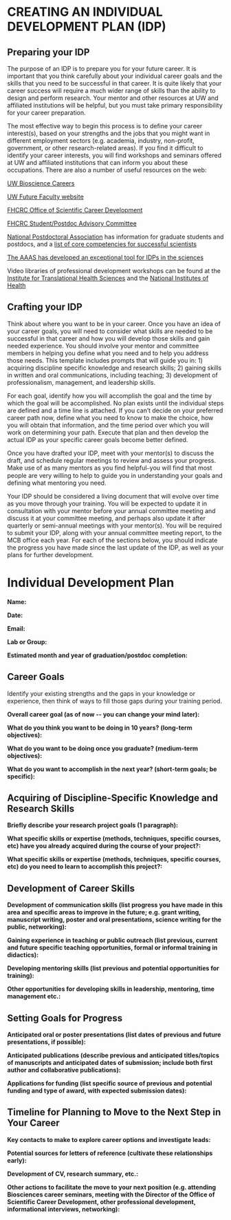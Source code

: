# CREATING AN INDIVIDUAL DEVELOPMENT PLAN (IDP)

## Preparing your IDP
The purpose of an IDP is to prepare you for your future career. It is important that you think carefully about your individual career goals and the skills that you need to be successful in that career. It is quite likely that your career success will require a much wider range of skills than the ability to design and perform research. Your mentor and other resources at UW and affiliated institutions will be helpful, but you must take primary responsibility for your career preparation.

The most effective way to begin this process is to define your career interest(s), based on your strengths and the jobs that you might want in different employment sectors (e.g. academia, industry, non-profit, government, or other research-related areas). If you find it difficult to identify your career interests, you will find workshops and seminars offered at UW and affiliated institutions that can inform you about these occupations. There are also a number of useful resources on the web:

[UW Bioscience Careers](http://courses.washington.edu/phd/)

[UW Future Faculty website](http://www.uwmedicine.org/research/events/future-faculty)

[FHCRC Office of Scientific Career Development](http://www.fredhutch.org/en/education-training/oscd.html)

[FHCRC Student/Postdoc Advisory Committee](http://www.fredhutch.org/en/education-training/spac.html)

[National Postdoctoral Association](http://www.nationalpostdoc.org/) has information for graduate students and postdocs, and a [list of core competencies for successful scientists](http://nationalpostdoc.org/publications-5/competencies)

[The AAAS has developed an exceptional tool for IDPs in the sciences](http://myidp.sciencecareers.org)

Video libraries of professional development workshops can be found at the [Institute for Translational Health Sciences](https://www.iths.org) and the [National Institutes of Health](https://www.training.nih.gov/for_trainees_outside_the_nih)

## Crafting your IDP
Think about where you want to be in your career. Once you have an idea of your career goals, you will need to consider what skills are needed to be successful in that career and how you will develop those skills and gain needed experience. You should involve your mentor and committee members in helping you define what you need and to help you address those needs. This template includes prompts that will guide you in: 1) acquiring discipline specific knowledge and research skills; 2) gaining skills in written and oral communications, including teaching; 3) development of professionalism, management, and leadership skills.

For each goal, identify how you will accomplish the goal and the time by which the goal will be accomplished. No plan exists until the individual steps are defined and a time line is attached. If you can’t decide on your preferred career path now, define what you need to know to make the choice, how you will obtain that information, and the time period over which you will work on determining your path. Execute that plan and then develop the actual IDP as your specific career goals become better defined.

Once you have drafted your IDP, meet with your mentor(s) to discuss the draft, and schedule regular meetings to review and assess your progress. Make use of as many mentors as you find helpful⎯you will find that most people are very willing to help to guide you in understanding your goals and defining what mentoring you need.

Your IDP should be considered a living document that will evolve over time as you move through your training. You will be expected to update it in consultation with your mentor before your annual committee meeting and discuss it at your committee meeting, and perhaps also update it after quarterly or semi-annual meetings with your mentor(s). You will be required to submit your IDP, along with your annual committee meeting report, to the MCB office each year. For each of the sections below, you should indicate the progress you have made since the last update of the IDP, as well as your plans for further development.



# Individual Development Plan

**Name:** 

**Date:**

**Email:**

**Lab or Group:**

**Estimated month and year of graduation/postdoc completion:**


## Career Goals
Identify your existing strengths and the gaps in your knowledge or experience, then think of ways to fill those gaps during your training period.

**Overall career goal (as of now -- you can change your mind later):**



**What do you think you want to be doing in 10 years? (long-term objectives):**



**What do you want to be doing once you graduate? (medium-term objectives):**



**What do you want to accomplish in the next year? (short-term goals; be specific):**





## Acquiring of Discipline-Specific Knowledge and Research Skills
**Briefly describe your research project goals (1 paragraph):**





**What specific skills or expertise (methods, techniques, specific courses, etc) have you already acquired during the course of your project?:**





**What specific skills or expertise (methods, techniques, specific courses, etc) do you need to learn to accomplish this project?:**







## Development of Career Skills

**Development of communication skills (list progress you have made in this area and specific areas to improve in the future; e.g. grant writing, manuscript writing, poster and oral presentations, science writing for the public, networking):**



**Gaining experience in teaching or public outreach (list previous, current and future specific teaching opportunities, formal or informal training in didactics):**



**Developing mentoring skills (list previous and potential opportunities for training):**



**Other opportunities for developing skills in leadership, mentoring, time management etc.:**



## Setting Goals for Progress

**Anticipated oral or poster presentations (list dates of previous and future presentations, if possible):**



**Anticipated publications (describe previous and anticipated titles/topics of manuscripts and anticipated dates of submission; include both first author and collaborative publications):**



**Applications for funding (list specific source of previous and potential funding and type of award, with expected submission dates):**



## Timeline for Planning to Move to the Next Step in Your Career

**Key contacts to make to explore career options and investigate leads:**


**Potential sources for letters of reference (cultivate these relationships early):**


**Development of CV, research summary, etc.:**


**Other actions to facilitate the move to your next position (e.g. attending Biosciences career seminars, meeting with the Director of the Office of Scientific Career Development, other professional development, informational interviews, networking):**
